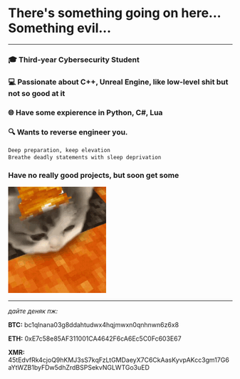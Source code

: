 # There's something going on here... Something evil...
---

### 🎓 Third-year Cybersecurity Student  
### 💻 Passionate about C++, Unreal Engine, like low-level shit but not so good at it
### 🌐 Have some expierence in Python, C#, Lua

### 🔍 Wants to reverse engineer you.

```
Deep preparation, keep elevation
Breathe deadly statements with sleep deprivation
```

### Have no really good projects, but soon get some

![](kitty-minecraft.gif)


---
_дайте деняк пж:_

**BTC:** bc1qlnana03g8ddahtudwx4hqjmwxn0qnhnwn6z6x8

**ETH:** 0xE7c58e85AF311001CA4642F6cA6Ec5C0Fc603E67

**XMR:** 45tEdvfRk4cjoQ9hKMJ3sS7kqFzLtGMDaeyX7C6CkAasKyvpAKcc3gm17G6aYtWZB1byFDw5dhZrdBSPSekvNGLWTGo3uED



<!--
**Roguelied/Roguelied** is a ✨ _special_ ✨ repository because its `README.md` (this file) appears on your GitHub profile.

Here are some ideas to get you started:

- 🔭 I’m currently working on ...
- 🌱 I’m currently learning ...
- 👯 I’m looking to collaborate on ...
- 🤔 I’m looking for help with ...
- 💬 Ask me about ...
- 📫 How to reach me: ...
- 😄 Pronouns: ...
- ⚡ Fun fact: ...
-->

